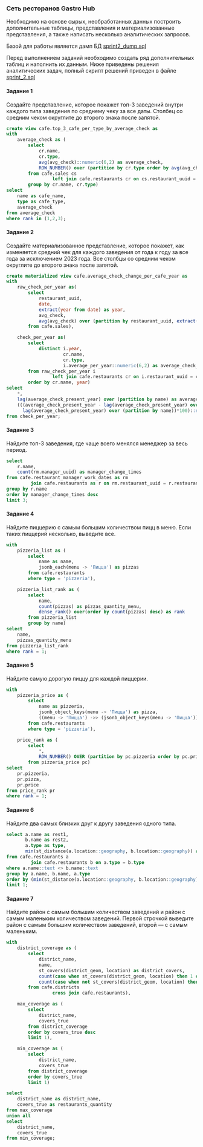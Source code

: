 ### Сеть ресторанов Gastro Hub

Необходимо на основе сырых, необработанных данных построить дополнительные таблицы, представления и материализованные представления, а также написать несколько аналитических запросов.  

Базой для работы является дамп БД [sprint2_dump.sql](https://github.com/msmkdenis/SQL-Gastro-Hub/blob/main/sprint2_dump.sql)

Перед выполнением заданий необходимо создать ряд дополнительных таблиц и наполнить их данным.
Ниже приведены решения аналитических задач, полный скрипт решений приведен в файле [sprint_2.sql](https://github.com/msmkdenis/SQL-Gastro-Hub/blob/main/sprint_2.sql)

#### Задание 1
Создайте представление, которое покажет топ-3 заведений внутри каждого типа заведения по среднему чеку за все даты. 
Столбец со средним чеком округлите до второго знака после запятой.
```sql
create view cafe.top_3_cafe_per_type_by_average_check as
with
    average_check as (
        select
            cr.name,
            cr.type,
            avg(avg_check)::numeric(6,2) as average_check,
            ROW_NUMBER() over (partition by cr.type order by avg(avg_check) desc) as rank
        from cafe.sales cs
                 left join cafe.restaurants cr on cs.restaurant_uuid = cr.restaurant_uuid
        group by cr.name, cr.type)
select
    name as cafe_name,
    type as cafe_type,
    average_check
from average_check
where rank in (1,2,3);
```
#### Задание 2
Создайте материализованное представление, которое покажет, как изменяется средний чек для каждого заведения от года к году за все года за исключением 2023 года. 
Все столбцы со средним чеком округлите до второго знака после запятой.
```sql
create materialized view cafe.average_check_change_per_cafe_year as
with
    raw_check_per_year as(
        select
            restaurant_uuid,
            date,
            extract(year from date) as year,
            avg_check,
            avg(avg_check) over (partition by restaurant_uuid, extract(year from date)) as average_per_year
        from cafe.sales),

    check_per_year as(
        select
            distinct i.year,
                     cr.name,
                     cr.type,
                     i.average_per_year::numeric(6,2) as average_check_present_year
        from raw_check_per_year i
                 left join cafe.restaurants cr on i.restaurant_uuid = cr.restaurant_uuid
        order by cr.name, year)
select
    *,
    lag(average_check_present_year) over (partition by name) as average_check_previous_year,
    (((average_check_present_year - lag(average_check_present_year) over (partition by name))/
      lag(average_check_present_year) over (partition by name))*100)::numeric(6,2) as average_check_change
from check_per_year;
```
#### Задание 3
Найдите топ-3 заведения, где чаще всего менялся менеджер за весь период.
```sql
select
    r.name,
    count(rm.manager_uuid) as manager_change_times
from cafe.restaurant_manager_work_dates as rm
         join cafe.restaurants as r on rm.restaurant_uuid = r.restaurant_uuid
group by r.name
order by manager_change_times desc
limit 3;
```
#### Задание 4
Найдите пиццерию с самым большим количеством пицц в меню. Если таких пиццерий несколько, выведите все.
```sql
with
    pizzeria_list as (
        select
            name as name,
            jsonb_each(menu -> 'Пицца') as pizzas
        from cafe.restaurants
        where type = 'pizzeria'),

    pizzeria_list_rank as (
        select
            name,
            count(pizzas) as pizzas_quantity_menu,
            dense_rank() over(order by count(pizzas) desc) as rank
        from pizzeria_list
        group by name)
select
    name,
    pizzas_quantity_menu
from pizzeria_list_rank
where rank = 1;
```
#### Задание 5
Найдите самую дорогую пиццу для каждой пиццерии.
```sql
with
    pizzeria_price as (
        select
            name as pizzeria,
            jsonb_object_keys(menu -> 'Пицца') as pizza,
            ((menu -> 'Пицца') ->> (jsonb_object_keys(menu -> 'Пицца')))::numeric(6,0) as price
        from cafe.restaurants
        where type = 'pizzeria'),

    price_rank as (
        select
            *,
            ROW_NUMBER() OVER (partition by pc.pizzeria order by pc.price desc) as rank
        from pizzeria_price pc)
select
    pr.pizzeria,
    pr.pizza,
    pr.price
from price_rank pr
where rank = 1;
```
#### Задание 6
Найдите два самых близких друг к другу заведения одного типа.
```sql
select a.name as rest1,
       b.name as rest2,
       a.type as type,
       min(st_distance(a.location::geography, b.location::geography)) as distance
from cafe.restaurants a
         join cafe.restaurants b on a.type = b.type
where a.name::text <> b.name::text
group by a.name, b.name, a.type
order by (min(st_distance(a.location::geography, b.location::geography)))
limit 1;
```
#### Задание 7
Найдите район с самым большим количеством заведений и район с самым маленьким количеством заведений. 
Первой строчкой выведите район с самым большим количеством заведений, второй — с самым маленьким.
```sql
with
    district_coverage as (
        select
            district_name,
            name,
            st_covers(district_geom, location) as district_covers,
            count(case when st_covers(district_geom, location) then 1 end) over (partition by district_name) as covers_true,
            count(case when not st_covers(district_geom, location) then 1 end) over (partition by district_name) as covers_false
        from cafe.districts
                 cross join cafe.restaurants),

    max_coverage as (
        select
            district_name,
            covers_true
        from district_coverage
        order by covers_true desc
        limit 1),

    min_coverage as (
        select
            district_name,
            covers_true
        from district_coverage
        order by covers_true
        limit 1)

select
    district_name as district_name,
    covers_true as restaurants_quantity
from max_coverage
union all
select
    district_name,
    covers_true
from min_coverage;
```
